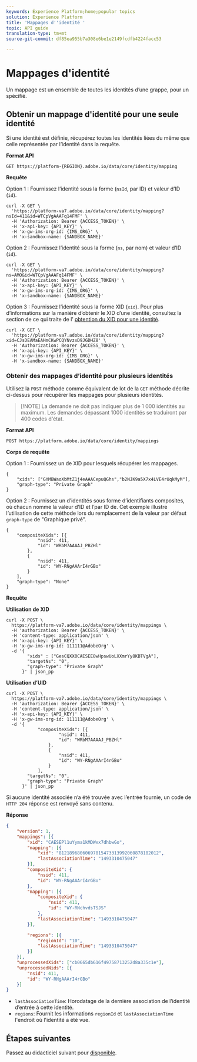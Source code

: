 ```yaml
---
keywords: Experience Platform;home;popular topics
solution: Experience Platform
title: 'Mappages d''identité '
topic: API guide
translation-type: tm+mt
source-git-commit: df85ea955b7a308e6be1e2149fcdfb4224facc53

---
```



# Mappages d&#39;identité 

Un mappage est un ensemble de toutes les identités d’une grappe, pour un   spécifié.

## Obtenir un mappage d&#39;identité pour une seule identité

Si une identité est définie, récupérez toutes les identités liées du même   que celle représentée par l’identité dans la requête.

**Format API**

```http
GET https://platform-{REGION}.adobe.io/data/core/identity/mapping
```

**Requête**

Option 1 : Fournissez l’identité sous la forme   (`nsId`, par ID) et valeur d’ID (`id`).

```shell
curl -X GET \
  'https://platform-va7.adobe.io/data/core/identity/mapping?nsId=411&id=WTCpVgAAAFq14FMF' \
  -H 'Authorization: Bearer {ACCESS_TOKEN}' \
  -H 'x-api-key: {API_KEY}' \
  -H 'x-gw-ims-org-id: {IMS_ORG}' \
  -H 'x-sandbox-name: {SANDBOX_NAME}'
```

Option 2 : Fournissez l’identité sous la forme   (`ns`, par nom) et valeur d’ID (`id`).

```shell
curl -X GET \
  'https://platform-va7.adobe.io/data/core/identity/mapping?ns=AMO&id=WTCpVgAAAFq14FMF' \
  -H 'Authorization: Bearer {ACCESS_TOKEN}' \
  -H 'x-api-key: {API_KEY}' \
  -H 'x-gw-ims-org-id: {IMS_ORG}' \
  -H 'x-sandbox-name: {SANDBOX_NAME}'
```

Option 3 : Fournissez l’identité sous la forme XID (`xid`). Pour plus d’informations sur la manière d’obtenir le XID d’une identité, consultez la section de ce qui traite de l’ [obtention du XID pour une identité](./list-native-id.md).

```shell
curl -X GET \
  'https://platform-va7.adobe.io/data/core/identity/mapping?xid=CJsDEAMaEAHmCKwPCQYNvzxD9JGDHZ8' \
  -H 'Authorization: Bearer {ACCESS_TOKEN}' \
  -H 'x-api-key: {API_KEY}' \
  -H 'x-gw-ims-org-id: {IMS_ORG}' \
  -H 'x-sandbox-name: {SANDBOX_NAME}'
```

### Obtenir des mappages d’identité pour plusieurs identités

Utilisez la `POST` méthode comme équivalent de lot de la `GET` méthode décrite ci-dessus pour récupérer les mappages pour plusieurs identités.

>[!NOTE] La demande ne doit pas indiquer plus de 1 000 identités au maximum. Les demandes dépassant 1000 identités se traduiront par 400 codes d&#39;état.

**Format API**

```http
POST https://platform.adobe.io/data/core/identity/mappings
```

**Corps de requête**

Option 1 : Fournissez un de XID pour lesquels récupérer les mappages.

```shell
{
    "xids": ["GYMBWaoXbMtZ1j4eAAACepuQGhs","b2NJK9a5X7x4LVE4rUqkMyM"],
    "graph-type": "Private Graph"
}
```

Option 2 : Fournissez un d’identités sous forme d’identifiants composites, où chacun nomme la valeur d’ID et  l’par ID de. Cet exemple illustre l’utilisation de cette méthode lors du remplacement de la valeur par défaut `graph-type` de &quot;Graphique privé&quot;.

```shell
{
    "compositeXids": [{
            "nsid": 411,
            "id": "WRbM7AAAAJ_PBZHl"
        },
        {
            "nsid": 411,
            "id": "WY-RNgAAArI4rGBo"
        }
    ],
    "graph-type": "None"
}
```

**Requête**

**Utilisation de XID**

```shell
curl -X POST \
  https://platform-va7.adobe.io/data/core/identity/mappings \
  -H 'authorization: Bearer {ACCESS_TOKEN}' \
  -H 'content-type: application/json' \
  -H 'x-api-key: {API_KEY}' \
  -H 'x-gw-ims-org-id: 111111@AdobeOrg' \
  -d '{
        "xids" : ["GesCQXX0CAESEE8wHpswUoLXXmrYy8KBTVgA"],
        "targetNs": "0",
        "graph-type": "Private Graph"
      }' | json_pp
```

**Utilisation d’UID**

```shell
curl -X POST \
  https://platform-va7.adobe.io/data/core/identity/mappings \
  -H 'authorization: Bearer {ACCESS_TOKEN}' \
  -H 'content-type: application/json' \
  -H 'x-api-key: {API_KEY}' \
  -H 'x-gw-ims-org-id: 111111@AdobeOrg' \
  -d '{
            "compositeXids": [{
                    "nsid": 411,
                    "id": "WRbM7AAAAJ_PBZHl"
                },
                {
                    "nsid": 411,
                    "id": "WY-RNgAAArI4rGBo"
                }
            ],
        "targetNs": "0",
        "graph-type": "Private Graph"
      }' | json_pp
```

Si aucune identité associée n’a été trouvée avec l’entrée fournie, un code de `HTTP 204` réponse est renvoyé sans contenu.

**Réponse**

```json
{
    "version": 1,
    "mappings": [{
        "xid": "CAESEPl1uYyma1kMDWxx7dhbwGo",
        "mapping": [{
            "xid": "81218968060697815473313992060878182012",
            "lastAssociationTime": "1493310475047"
        }],
        "compositeXid": {
            "nsid": 411,
            "id": "WY-RNgAAArI4rGBo"
        },
        "mapping": [{
            "compositeXid": {
                "nsid": 411,
                "id": "WY-RNchvdsTSJS"
            },
            "lastAssociationTime": "1493310475047"
        }],

        "regions": [{
            "regionId": "10",
            "lastAssociationTime": "1493310475047"
        }]
    }],
    "unprocessedXids": ["cb0665db616f49758713252d8a335c1e"],
    "unprocessedNids": [{
        "nsid": 411,
        "id": "WY-RNgAAArI4rGBo"
    }]
}
```

- `lastAssociationTime`: Horodatage de la dernière association de l’identité d’entrée à cette identité.
- `regions`: Fournit les informations `regionId` et `lastAssociationTime` l&#39;endroit où l&#39;identité a été vue.

## Étapes suivantes

Passez au didacticiel suivant pour [disponible](./list-namespaces.md).
